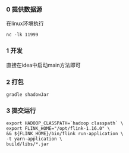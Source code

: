 ### 0 提供数据源
在linux环境执行
```shell
nc -lk 11999

```

### 1 开发
直接在idea中启动main方法即可

### 2 打包
```shell
gradle shadowJar
```
### 3 提交运行

```shell
export HADOOP_CLASSPATH=`hadoop classpath` \
export FLINK_HOME="/opt/flink-1.16.0" \
&& ${FLINK_HOME}/bin/flink run-application \
-t yarn-application \
build/libs/*.jar

```